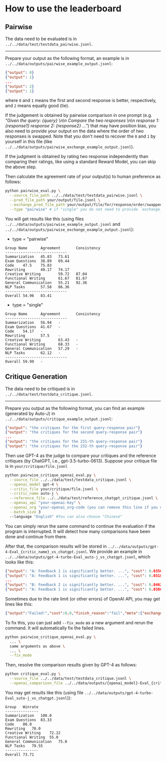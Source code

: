 # How to use the leaderboard

## Pairwise
The data need to be evaluated is in `../../data/test/testdata_pairwise.jsonl`.

----------------------------------

Prepare your output as the following format, an example is in `../../data/outputs/pairwise_example_output.jsonl`:
```json lines
{"output": 0}
{"output": 1}
...
{"output": 2}
{"output": 1}
```
where `0` and `1` means the first and second response is better, respectively, and `2` means equally good (tie).

If the judgement is obtained by pairwise comparison in one prompt (e.g. _"Given the query: {query} \n\n Compare the two responses \n\n response 1: {response1} response 2: {response2} ..."_) that may have position bias, you also need to provide your output on the data where the order of two responses is swapped. Note that you don't need to recover the `0` and `1` by yourself in this file (like `../../data/outputs/pairwise_exchange_example_output.jsonl`).

If the judgment is obtained by rating two response independently than comparing their ratings, like using a standard Reward Model, you can skip the above step.

Then calculate the agreement rate of your output(s) to human preference as follows:
```bash
python pairwise_eval.py \
  --source_file_path ../../data/test/testdata_pairwise.jsonl \
  --pred_file_path your/output/file.jsonl \
  --exchange_pred_file_path your/output/file/for/response/order/swapped.jsonl \
  --type "pairwise" # if "single" you do not need to provide `exchange_pred_file_path`
```

You will get results like this (using files `../../data/outputs/pairwise_example_output.jsonl` and `../../data/outputs/pairwise_exchange_example_output.jsonl`):

- type = "pairwise"
```text
Group Name      Agreement       Consistency
----------------------------
Summarization   45.83   73.61
Exam Questions  38.89   69.44
Code    47.5    75.83
Rewriting       49.17   74.17
Creative Writing        59.72   87.04
Functional Writing      61.67   81.67
General Communication   55.21   92.36
NLP Tasks       57.58   86.36
----------------------------
Overall 54.96   83.41
```

- type = "single"
```text
Group Name      Agreement       Consistency
----------------------------
Summarization   56.94   -
Exam Questions  41.67   -
Code    54.17   -
Rewriting       57.5    -
Creative Writing        63.43   -
Functional Writing      68.33   -
General Communication   57.29   -
NLP Tasks       62.12   -
----------------------------
Overall 59.99   -
```



## Critique Generation

The data need to be critiqued is in `../../data/test/testdata_critique.jsonl`.

----------------------------------

Prepare you output as the following format, you can find an example (generated by Auto-J) in `../../data/outputs/critique_example_output.jsonl`:
```json lines
{"output": "the critiques for the first query-response pair"}
{"output": "the critiques for the second query-response pair"}
...
{"output": "the critiques for the 231-th query-response pair"}
{"output": "the critiques for the 232-th query-response pair"}
```

Then use GPT-4 as the judge to compare your critiques and the reference critiques (by ChatGPT, i.e., gpt-3.5-turbo-0613). Suppose your critique file is in `your/critique/file.jsonl`
```bash
python pairwise_critique_openai_eval.py \
  --source_file ../../data/test/testdata_critique.jsonl \
  --openai_model gpt-4 \
  --critic_file your/critique/file.jsonl \
  --critic_name auto-j \
  --reference_file ../../data/test/reference_chatgpt_critique.jsonl \
  --openai_api "your-openai-key" \
  --openai_org "your-openai_org-code (you can remove this line if you do not need to assign a specific organization)" \
  --batch_size 3
  --language "English" #You can also choose "Chinese"
```
You can simply rerun the same command to continue the evaluation if the program is interrupted. It will detect how many comparisons have been done and continue from there.

After that, the comparison results will be stored in `../../data/outputs/gpt-4-Eval_{critic_name}_vs_chatgpt.jsonl`. We provide an example in `../../data/outputs/gpt-4-turbo-Eval_auto-j_vs_chatgpt.jsonl`, which looks like this:

```json lines
{"output": "A: Feedback 1 is significantly better. ...", "cost": 0.03564, "finish_reason": "stop", "meta": {"exchange": false}}
{"output": "A: Feedback 1 is significantly better. ...", "cost": 0.0318, "finish_reason": "stop", "meta": {"exchange": false}}
...
{"output": "B: Feedback 2 is significantly better. ...", "cost": 0.04626, "finish_reason": "stop", "meta": {"exchange": true}}
{"output": "A: Feedback 1 is significantly better. ...", "cost": 0.03867, "finish_reason": "stop", "meta": {"exchange": true}}
```

Sometimes due to the rate limit (or other errors) of OpenAI API, you may get lines like this:
```json lines
{"output":"Failed!","cost":0.0,"finish_reason":"fail","meta":{"exchange":false,"idx":77}}
```
To fix this, you can just add `--fix_mode` as a new argument and rerun the command. It will automatically fix the failed lines.
```bash
python pairwise_critique_openai_eval.py \
  ... \
  same arguments as above \
  ... \
  --fix_mode
```
Then, resolve the comparison results given by GPT-4 as follows:
```bash
python critique_eval.py \
  --source_file ../../data/test/testdata_critique.jsonl \
  --openai_comparison_file ../../data/outputs/{openai_model}-Eval_{critic_name}_vs_chatgpt.jsonl
```
You may get results like this (using file `../../data/outputs/gpt-4-turbo-Eval_suto-j_vs_chatgpt.jsonl`)):
```text
Group	Winrate
---------------
Summarization	100.0
Exam Questions	83.33
Code	80.0
Rewriting	70.0
Creative Writing	72.22
Functional Writing	55.0
General Communication	75.0
NLP Tasks	79.55
---------------
Overall	73.71
```
